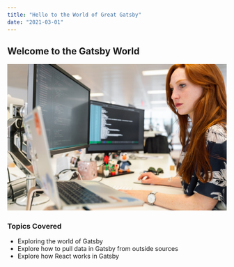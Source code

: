 ```yaml
---
title: "Hello to the World of Great Gatsby"
date: "2021-03-01"
---
```


## Welcome to the Gatsby World

![A Girl Sitting infront of Gatsby Development Environment](./gatsby.jpg)
### Topics Covered

- Exploring the world of Gatsby
- Explore how to pull data in Gatsby from outside sources
- Explore how React works in Gatsby

